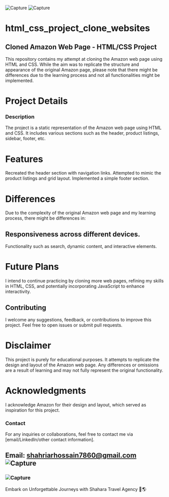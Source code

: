 ![Capture](https://github.com/shahriarhossain7860/html_css_project_clone_websites/assets/85984078/74c635ea-7862-4aba-bea7-5f1f2b3ffdee)
![Capture](https://github.com/shahriarhossain7860/html_css_project_clone_websites/assets/85984078/8bbd6432-bd53-44b9-b971-2555fc9369dc)
# html_css_project_clone_websites
## Cloned Amazon Web Page - HTML/CSS Project
This repository contains my attempt at cloning the Amazon web page using HTML and CSS. While the aim was to replicate the structure and appearance of the original Amazon page, please note that there might be differences due to the learning process and not all functionalities might be implemented.

# Project Details
### Description
The project is a static representation of the Amazon web page using HTML and CSS. It includes various sections such as the header, product listings, sidebar, footer, etc.

# Features
Recreated the header section with navigation links.
Attempted to mimic the product listings and grid layout.
Implemented a simple footer section.
# Differences
Due to the complexity of the original Amazon web page and my learning process, there might be differences in:

## Responsiveness across different devices.
Functionality such as search, dynamic content, and interactive elements.
# Future Plans
I intend to continue practicing by cloning more web pages, refining my skills in HTML, CSS, and potentially incorporating JavaScript to enhance interactivity.

## Contributing
I welcome any suggestions, feedback, or contributions to improve this project. Feel free to open issues or submit pull requests.

# Disclaimer
This project is purely for educational purposes. It attempts to replicate the design and layout of the Amazon web page. Any differences or omissions are a result of learning and may not fully represent the original functionality.

# Acknowledgments
I acknowledge Amazon for their design and layout, which served as inspiration for this project.

### Contact
For any inquiries or collaborations, feel free to contact me via [email/LinkedIn/other contact information].
## Email: shahriarhossain7860@gmail.com![Capture](https://github.com/shahriarhossain7860/html_css_project_clone_websites/assets/85984078/90f1012a-3504-4864-9ff9-aa4edc97c3e5)
### ![Capture](https://github.com/shahriarhossain7860/html_css_project_clone_websites/assets/85984078/3b3bcf18-9865-4b6b-bdf1-60d562b2770f)
Embark on Unforgettable Journeys with Shahara Travel Agency 🌟🌎
